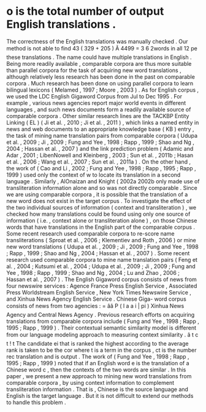 # o is the total number of output English translations . 
The correctness of the English translations was manually checked . 
Our method is not able to find 43 ( 329 + 205 ) Ã 4499 =  3 6 2words in all 12 pe these translations . 
The name could have multiple translations in English . 
Being more readily available , comparable corpora are thus more suitable than parallel corpora for the task of acquiring new word translations , although relatively less research has been done in the past on comparable corpora . 
Much research has been done on using parallel corpora to learn bilingual lexicons ( Melamed , 1997 ; Moore , 2003 ) . 
As for English corpus , we used the LDC English Gigaword Corpus from Jul to Dec 1995 . 
For example , various news agencies report major world events in different languages , and such news documents form a readily available source of comparable corpora . 
Other similar research lines are the TACKBP Entity Linking ( EL ) ( Ji et al. , 2010 ; Ji et al. , 2011 ) , which links a named entity in news and web documents to an appropriate knowledge base ( KB ) entry , the task of mining name translation pairs from comparable corpora ( Udupa et al. , 2009 ; Ji , 2009 ; Fung and Yee , 1998 ; Rapp , 1999 ; Shao and Ng , 2004 ; Hassan et al. , 2007 ) and the link prediction problem ( Adamic and Adar , 2001 ; LibenNowell and Kleinberg , 2003 ; Sun et al. , 2011b ; Hasan et al. , 2006 ; Wang et al. , 2007 ; Sun et al. , 2011a ) . 
On the other hand , the work of ( Cao and Li , 2002 ; Fung and Yee , 1998 ; Rapp , 1995 ; Rapp , 1999 ) used only the context of w to locate its translation in a second language . 
Similarly , AlOnaizan and Knight ( 2002a 2002b only made use of transliteration information alone and so was not directly comparable . 
Since we are using comparable corpora , it is possible that the translation of a new word does not exist in the target corpus . 
To investigate the effect of the two individual sources of information ( context and transliteration ) , we checked how many translations could be found using only one source of information ( i.e. , context alone or transliteration alone ) , on those Chinese words that have translations in the English part of the comparable corpus . 
Some recent research used comparable corpora to re-score name transliterations ( Sproat et al. , 2006 ; Klementiev and Roth , 2006 ) or mine new word translations ( Udupa et al. , 2009 ; Ji , 2009 ; Fung and Yee , 1998 ; Rapp , 1999 ; Shao and Ng , 2004 ; Hassan et al. , 2007 ) . 
Some recent research used comparable corpora to mine name translation pairs ( Feng et al. , 2004 ; Kutsumi et al. , 2004 ; Udupa et al. , 2009 ; Ji , 2009 ; Fung and Yee , 1998 ; Rapp , 1999 ; Shao and Ng , 2004 ; Lu and Zhao , 2006 ; Hassan et al. , 2007 ) . 
The English Gigaword corpus consists of news from four newswire services : Agence France Press English Service , Associated Press Worldstream English Service , New York Times Newswire Service , and Xinhua News Agency English Service . 
Chinese Giga- word corpus consists of news from two agencies : = ââ P ( l a a i | pi ) Xinhua News Agency and Central News Agency . 
Previous research efforts on acquiring translations from comparable corpora include ( Fung and Yee , 1998 ; Rapp , 1995 ; Rapp , 1999 ) . 
Their contextual semantic similarity model is different from our language modeling approach to measuring context similarity . 
â t c t ! t The candidate ei that is ranked the highest according to the average rank is taken to be the cor where t is a term in the corpus , ct is the number rec translation and is output . 
The work of ( Fung and Yee , 1998 ; Rapp , 1995 ; Rapp , 1999 ) noted that if an English word e is the translation of a Chinese word c , then the contexts of the two words are similar . 
In this paper , we present a new approach to mining new word translations from comparable corpora , by using context information to complement transliteration information . 
That is , Chinese is the source language and English is the target language . 
But it is not difficult to extend our methods to handle this problem . 